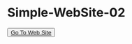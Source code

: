 # Simple-WebSite-02
<button><a href="https://yusufstar.github.io/Simple-Website-02/">Go To Web Site</a></button>
